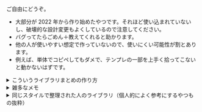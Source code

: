 ご自由にどうぞ。
- 大部分が 2022 年から作り始めたやつです。それほど使い込まれていないし、破壊的な設計変更もよくしているので注意してください。
- バグってたらごめん＋教えてくれると助かります。
- 他の人が使いやすい想定で作っていないので、使いにくい可能性が割とあります。
- 例えば、単体でコピペしてもダメで、テンプレの一部を上手く拾ってこないと動かないはずです。

<details>
    <summary>こういうライブラリまとめの作り方</summary>
    
- online-judge-tools/verification-helper
    - 公開テストケースをダウンロードして、出力が正しいかを判定してくれる
    - Library Checker の問題だと特殊ジャッジも対応可
    - Library Checker, yukicoder はかなり安定して使える
    - AOJ の問題はときどき上手くダウンロードできないようだが割と使える
    - AtCoder の問題は、dropbox (https://atcoder.jp/posts/20) にあれば割とできる？
- [ドキュメント](https://github.com/online-judge-tools/verification-helper/blob/master/README.ja.md)を見て頑張る
- ちょっと導入が難しかったけど、個人的には導入してめちゃくちゃ助っている
- 困ったら聞いてもらえると分かる範囲で助けます（が、分かる範囲があまり大きくないです）
</details>

<details>
    <summary>雑多なメモ</summary>

- 一度なんか壊れたのでコピーして別レポジトリとして再生した。パソコンわからない。
- workflow：oj の導入方法の解説に従った場合、不要なものまでいろいろインストールする。
    - 結構減らせる。他の人の verify.yml を見ながら調整。
    - [https://github.com/maspypy/library/blob/main/.github/workflows/verify.yml](https://github.com/maspypy/library/blob/main/.github/workflows/verify.yml)
- github の使い方：私も無知よりですが、add, commit, pull, push だけ使えるようになればあまり困らないっぽいです。
    - ブラウザ上でもファイル編集できることを最近知った。
- github actions による 自動verify
    - oj 側か github 側どちらの意図か知らないが、1 push あたり 10 分くらいで verify が止まる。
    - empty commit （`git commit --allow-empty`）を push するなどして続きを動かすようにしている。
        - ~/.bashrc に `alias empty_c='git commit --allow-empty -m "empty";git push'` と書いている
- atcoder の dropbox 内のものを verify に使う場合には、URL を適当にいじると上手くいくことがあるっぽい？
    - abcxxx_h → abcxxx_Ex
    - AGCxxx_x → agcxxx_x
    - 当然、dropbox に上がるまでは何もできない。
- atcoder
    - 一度上手くいったものがまた落ちることがある？エラーログではログインしてみたいなことを言われてそう。うーん。
    - なんか DROPBOX_TOKEN をもう一回設定しなおしたらいけた
    - atcoder の問題を追加するたびにやる必要あり？
- 誤差ジャッジ：#define ERROR を指定するとできる
- 「ココ」の文章：[.verify-helper/docs/index.md](https://github.com/maspypy/library/blob/main/.verify-helper/docs/index.md) に書く
</details>

<details>
    <summary>同じスタイルで整理された人のライブラリ（個人的によく参考にするやつもの抜粋）</summary>
    
- [Nyaan さん](https://nyaannyaan.github.io/library/)
- [ei1333 さん](https://ei1333.github.io/library/)
- [suisen さん](https://suisen-cp.github.io/cp-library-cpp/)
- [hitonanode さん](https://hitonanode.github.io/cplib-cpp/)
- [beet さん](https://beet-aizu.github.io/library/)
</details>
